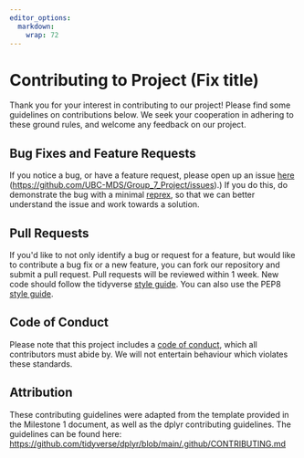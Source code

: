 ```yaml
---
editor_options: 
  markdown: 
    wrap: 72
---
```


# Contributing to Project (Fix title)

Thank you for your interest in contributing to our project! Please find
some guidelines on contributions below. We seek your cooperation in
adhering to these ground rules, and welcome any feedback on our project.

## Bug Fixes and Feature Requests

If you notice a bug, or have a feature request, please open up an issue
[here](https://github.com/UBC-MDS/Group_7_Project/issues)
(<https://github.com/UBC-MDS/Group_7_Project/issues>).) If you do this,
do demonstrate the bug with a minimal
[reprex](https://www.tidyverse.org/help/#reprex), so that we can better
understand the issue and work towards a solution.

## Pull Requests

If you'd like to not only identify a bug or request for a feature, but
would like to contribute a bug fix or a new feature, you can fork our
repository and submit a pull request. Pull requests will be reviewed
within 1 week. New code should follow the tidyverse [style
guide](http://style.tidyverse.org). You can also use the PEP8 [style
guide](https://peps.python.org/pep-0008/).

## Code of Conduct

Please note that this project includes a [code of
conduct](CODE_OF_CONDUCT.md), which all contributors must abide by. We will not entertain behaviour which violates these standards.

## Attribution

These contributing guidelines were adapted from the template provided in
the Milestone 1 document, as well as the dplyr contributing guidelines.
The guidelines can be found here:
<https://github.com/tidyverse/dplyr/blob/main/.github/CONTRIBUTING.md>
